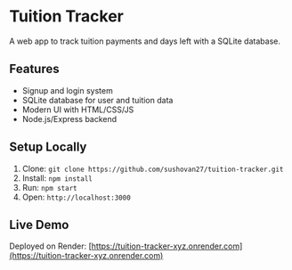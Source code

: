 # Tuition Tracker
A web app to track tuition payments and days left with a SQLite database.

## Features
- Signup and login system
- SQLite database for user and tuition data
- Modern UI with HTML/CSS/JS
- Node.js/Express backend

## Setup Locally
1. Clone: `git clone https://github.com/sushovan27/tuition-tracker.git`
2. Install: `npm install`
3. Run: `npm start`
4. Open: `http://localhost:3000`

## Live Demo
Deployed on Render: [https://tuition-tracker-xyz.onrender.com](https://tuition-tracker-xyz.onrender.com)